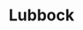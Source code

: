 ---
title: Lubbock
crosslinks:
- streetwear
- Midessa
- AskReddit
- TalesFromThePizzaGuy
- UpliftingNews
- CFB
- swoleacceptance
- MusicInTheMaking
- livven
- Serendipity
- Roadcam
---
